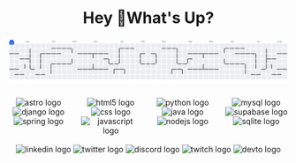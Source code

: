 <h1 align="center">Hey 👋What's Up?</h1>

###

  
  <source media="(prefers-color-scheme: dark)" srcset="https://raw.githubusercontent.com/daviz2402/daviz2402/output/pacman-contribution-graph-dark.svg">
  <source media="(prefers-color-scheme: light)" srcset="https://raw.githubusercontent.com/daviz2402/daviz2402/output/pacman-contribution-graph.svg">
  <img alt="pacman contribution graph" src="https://raw.githubusercontent.com/daviz2402/daviz2402/output/pacman-contribution-graph.svg">


###

<div align="center" style="display:flex;justify-content:center;gap:24px;">
  <div>
    <img src="https://skillicons.dev/icons?i=astro" height="40" alt="astro logo"  />
    <img src="https://skillicons.dev/icons?i=django" height="40" alt="django logo"  />
    <img src="https://skillicons.dev/icons?i=spring" height="40" alt="spring logo"  />
  </div>
  <div>
    <img src="https://skillicons.dev/icons?i=html" height="40" alt="html5 logo"  />
    <img src="https://skillicons.dev/icons?i=css" height="40" alt="css logo"  />
    <img src="https://skillicons.dev/icons?i=js" height="40" alt="javascript logo"  />
  </div>
  <div>
    <img src="https://cdn.jsdelivr.net/gh/devicons/devicon/icons/python/python-original.svg" height="40" alt="python logo"  />
    <img src="https://cdn.jsdelivr.net/gh/devicons/devicon/icons/java/java-original.svg" height="40" alt="java logo"  />
    <img src="https://cdn.jsdelivr.net/gh/devicons/devicon/icons/nodejs/nodejs-original.svg" height="40" alt="nodejs logo"  />
  </div>
  <div>
    <img src="https://skillicons.dev/icons?i=mysql" height="40" alt="mysql logo"  />
    <img src="https://skillicons.dev/icons?i=supabase" height="40" alt="supabase logo"  />
    <img src="https://skillicons.dev/icons?i=sqlite" height="40" alt="sqlite logo"  />
  </div>
</div>

<br clear="both">

<div align="center">
  <img src="https://img.shields.io/static/v1?message=LinkedIn&logo=linkedin&label=&color=0077B5&logoColor=white&labelColor=&style=for-the-badge" height="25" alt="linkedin logo"  />
  <img src="https://img.shields.io/static/v1?message=Twitter&logo=twitter&label=&color=1DA1F2&logoColor=white&labelColor=&style=for-the-badge" height="25" alt="twitter logo"  />
  <img src="https://img.shields.io/static/v1?message=Discord&logo=discord&label=&color=7289DA&logoColor=white&labelColor=&style=for-the-badge" height="25" alt="discord logo"  />
  <img src="https://img.shields.io/static/v1?message=Twitch&logo=twitch&label=&color=9146FF&logoColor=white&labelColor=&style=for-the-badge" height="25" alt="twitch logo"  />
  <img src="https://img.shields.io/static/v1?message=dev.to&logo=dev.to&label=&color=0A0A0A&logoColor=white&labelColor=&style=for-the-badge" height="25" alt="devto logo"  />
</div>

###
